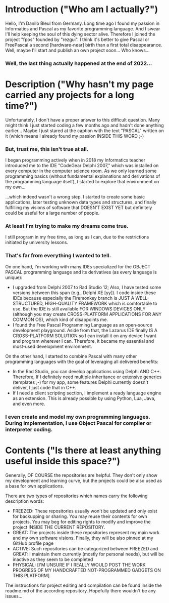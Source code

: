 # Introduction ("Who am I actually?") 
Hello, I'm Danilo Bleul from Germany.
Long time ago I found my passion in Informatics and Pascal as my favorite programming language. And I swear I'll help keeping the soul of this dying sector alive.
Therefore I joined the project "fpos" founded by "rezgui". I think it's better to give Pascal or FreePascal a second [hardware-near] birth than a first total disappearance.
Well, maybe I'll start and publish an own project soon... Who knows...

### Well, the last thing actually happened at the end of 2022...

# Description ("Why hasn't my page carried any projects for a long time?")

Unfortunately, I don't have a proper answer to this difficult question. Many might think I just started coding a few months ago and hadn't done anything earlier... Maybe I just stared at the caption with the text "PASCAL" written on it (which means I already found my passion INSIDE THIS WORD ;-)

### But, trust me, this isn't true at all.

I began programming actively when in 2018 my Informatics teacher introduced me to the IDE "CodeGear Delphi 2007," which was installed on every computer in the computer science room. As we only learned some programming basics (without fundamental explanations and derivations of the programming language itself), I started to explore that environment on my own...

...which indeed wasn't a wrong step. I started to create some basic applications, later testing unknown data types and structures, and finally fulfilling my visions of software that DOESN'T EXIST YET but definitely could be useful for a large number of people.

### At least I'm trying to make my dreams come true.

I still program in my free time, as long as I can, due to the restrictions initiated by university lessons.

### That's far from everything I wanted to tell.

On one hand, I'm working with many IDEs specialized for the OBJECT PASCAL programming language and its derivatives (as every language is unique):
- I upgraded from Delphi 2007 to Rad Studio 12; Also, I have tested some versions between this span (e.g., Delphi XE [yy]). I code inside these IDEs because especially the Firemonkey branch is JUST A WELL-STRUCTURED, HIGH-QUALITY FRAMEWORK which is comfortable to use. But the IDE is still available FOR WINDOWS DEVICES ONLY (although you may create CROSS-PLATFORM APPLICATIONS FOR ANY COMMON OS), which kind of disappoints me.
- I found the Free Pascal Programming Language as an open-source development playground. Aside from that, the Lazarus IDE finally IS A CROSS-PLATFORM SOLUTION so I can install it on any device I want and program wherever I can. Therefore, it became my essential and most-used development environment.

On the other hand, I started to combine Pascal with many other programming languages with the goal of leveraging all delivered benefits:
- In the Rad Studio, you can develop applications using Delphi AND C++. Therefore, If I definitely need multiple inheritance or extensive generics (templates ;-) for my app, some features Delphi currently doesn't deliver, I just code that in C++.
- If I need a client scripting section, I implement a ready language engine as an extension. This is already possible by using Python, Lua, Java, and even more.

### I even create and model my own programming languages. During implementation, I use Object Pascal for compiler or interpreter coding.

# Contents ("Is there at least anything useful inside this space?")

Generally, OF COURSE the repositories are helpful. They don't only show my development and learning curve, but the projects could be also used as a base for own applications.

There are two types of repositories which names carry the following description words:
- FREEZED: These repositories usually won't be updated and only exist for backupping or sharing. You may reuse their contents for own projects. You may beg for editing rights to modify and improve the project INSIDE THE CURRENT REPOSITORY.
- GREAT: The projects inside these repositories represent my main work and my own software visions. Finally, they will be also pinned at my GitHub profile page
- ACTIVE: Such repositories can be categorized between FREEZED and GREAT: I maintain them currently (mostly for personal needs), but will be inactive as they seem to be completed
- PHYSICAL: [I'M UNSURE IF I REALLY WOULD POST THE WORK PROGRESS OF MY HANDCRAFTED NOT-PROGRAMMED GADGETS ON THIS PLATFORM]

The instructions for project editing and compilation can be found inside the readme.md of the according repository. Hopefully there wouldn't be any issues...
